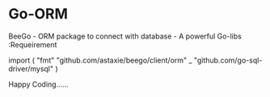 # Go-ORM
 BeeGo - ORM package to connect with database - A powerful Go-libs
:Requeirement

import (
    "fmt"
    "github.com/astaxie/beego/client/orm"
    _ "github.com/go-sql-driver/mysql"
)

Happy Coding......
